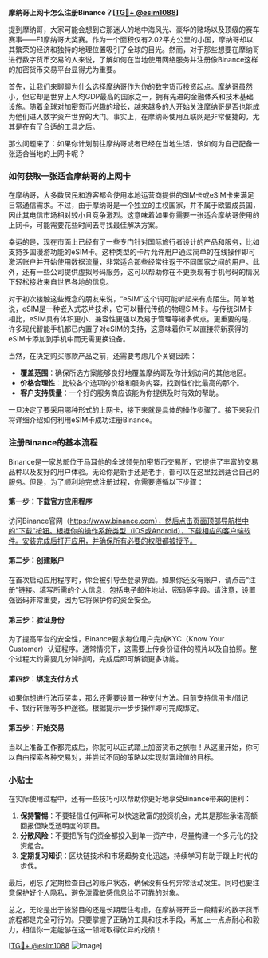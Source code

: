 **摩纳哥上网卡怎么注册Binance？[[TG💪+ @esim1088](https://t.me/s/esim1088)]**

提到摩纳哥，大家可能会想到它那迷人的地中海风光、豪华的赌场以及顶级的赛车赛事——F1摩纳哥大奖赛。作为一个面积仅有2.02平方公里的小国，摩纳哥却以其繁荣的经济和独特的地理位置吸引了全球的目光。然而，对于那些想要在摩纳哥进行数字货币交易的人来说，了解如何在当地使用网络服务并注册像Binance这样的加密货币交易平台显得尤为重要。

首先，让我们来聊聊为什么选择摩纳哥作为你的数字货币投资起点。摩纳哥虽然小，但它却是世界上人均GDP最高的国家之一，拥有先进的金融体系和技术基础设施。随着全球对加密货币兴趣的增长，越来越多的人开始关注摩纳哥是否也能成为他们进入数字资产世界的大门。事实上，在摩纳哥使用互联网是非常便捷的，尤其是在有了合适的工具之后。

那么问题来了：如果你计划前往摩纳哥或者已经在当地生活，该如何为自己配备一张适合当地的上网卡呢？

### 如何获取一张适合摩纳哥的上网卡

在摩纳哥，大多数居民和游客都会使用本地运营商提供的SIM卡或eSIM卡来满足日常通信需求。不过，由于摩纳哥是一个独立的主权国家，并不属于欧盟成员国，因此其电信市场相对较小且竞争激烈。这意味着如果你需要一张适合摩纳哥使用的上网卡，可能需要花些时间去寻找最佳解决方案。

幸运的是，现在市面上已经有了一些专门针对国际旅行者设计的产品和服务，比如支持多国漫游功能的eSIM卡。这种类型的卡片允许用户通过简单的在线操作即可激活账户并开始使用数据流量，非常适合那些经常往返于不同国家之间的用户。此外，还有一些公司提供虚拟号码服务，这可以帮助你在不更换现有手机号码的情况下轻松接收来自世界各地的信息。

对于初次接触这些概念的朋友来说，“eSIM”这个词可能听起来有点陌生。简单地说，eSIM是一种嵌入式芯片技术，它可以替代传统的物理SIM卡。与传统SIM卡相比，eSIM具有体积更小、兼容性更强以及易于管理等诸多优点。更重要的是，许多现代智能手机都已内置了对eSIM的支持，这意味着你可以直接将新获得的eSIM卡添加到手机中而无需更换设备。

当然，在决定购买哪款产品之前，还需要考虑几个关键因素：

- **覆盖范围**：确保所选方案能够良好地覆盖摩纳哥及你计划访问的其他地区。
- **价格合理性**：比较各个选项的价格和服务内容，找到性价比最高的那个。
- **客户支持质量**：一个好的服务商应该能为你提供及时有效的帮助。

一旦决定了要采用哪种形式的上网卡，接下来就是具体的操作步骤了。接下来我们将详细介绍如何利用eSIM卡成功注册Binance。

### 注册Binance的基本流程

Binance是一家总部位于马耳他的全球领先加密货币交易所，它提供了丰富的交易品种以及友好的用户体验。无论你是新手还是老手，都可以在这里找到适合自己的服务。但是，为了顺利地完成注册过程，你需要遵循以下步骤：

#### 第一步：下载官方应用程序

访问Binance官网（https://www.binance.com），然后点击页面顶部导航栏中的“下载”按钮。根据你的操作系统类型（iOS或Android），下载相应的客户端软件。安装完成后打开应用，并确保所有必要的权限都被授予。

#### 第二步：创建账户

在首次启动应用程序时，你会被引导至登录界面。如果你还没有账户，请点击“注册”链接。填写所需的个人信息，包括电子邮件地址、密码等字段。请注意，设置强密码非常重要，因为它将保护你的资金安全。

#### 第三步：验证身份

为了提高平台的安全性，Binance要求每位用户完成KYC（Know Your Customer）认证程序。通常情况下，这需要上传身份证件的照片以及自拍照。整个过程大约需要几分钟时间，完成后即可解锁更多功能。

#### 第四步：绑定支付方式

如果你想进行法币买卖，那么还需要设置一种支付方法。目前支持信用卡/借记卡、银行转账等多种途径。根据提示一步步操作即可完成绑定。

#### 第五步：开始交易

当以上准备工作都完成后，你就可以正式踏上加密货币之旅啦！从这里开始，你可以自由探索各种交易对，并尝试不同的策略以实现财富增值的目标。

### 小贴士

在实际使用过程中，还有一些技巧可以帮助你更好地享受Binance带来的便利：

1. **保持警惕**：不要轻信任何声称可以快速致富的投资机会，尤其是那些承诺高额回报但缺乏透明度的项目。
2. **分散风险**：不要把所有的资金都投入到单一资产中，尽量构建一个多元化的投资组合。
3. **定期复习知识**：区块链技术和市场趋势变化迅速，持续学习有助于跟上时代的步伐。

最后，别忘了定期检查自己的账户状态，确保没有任何异常活动发生。同时也要注意保护好个人隐私，避免泄露敏感信息给不可靠的对象。

总之，无论是出于旅游目的还是长期居住考虑，在摩纳哥开启一段精彩的数字货币旅程都是完全可行的。只要掌握了正确的工具和技术手段，再加上一点点耐心和毅力，相信你一定能够在这一领域取得优异的成绩！

[[TG💪+ @esim1088](https://t.me/s/esim1088) ![Image](https://i.postimg.cc/4NQfJmqS/Snipaste-2025-05-13-00-14-12.png)]
